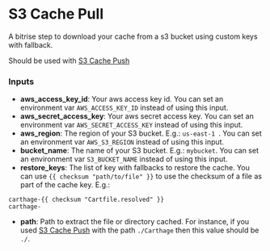 # S3 Cache Pull

A bitrise step to download your cache from a s3 bucket using custom keys with fallback.

Should be used with [S3 Cache Push](https://github.com/alephao/bitrise-step-s3-cache-push)

### Inputs

- **aws_access_key_id**: Your aws access key id. You can set an environment var `AWS_ACCESS_KEY_ID` instead of using this input.
- **aws_secret_access_key**: Your aws secret access key. You can set an environment var `AWS_SECRET_ACCESS_KEY` instead of using this input. 
- **aws_region**: The region of your S3 bucket. E.g.: `us-east-1 `. You can set an environment var `AWS_S3_REGION` instead of using this input.
- **bucket_name**: The name of your S3 bucket. E.g.: `mybucket`. You can set an environment var `S3_BUCKET_NAME` instead of using this input.
- **restore_keys**: The list of key with fallbacks to restore the cache. You can use `{{ checksum "path/to/file" }}` to use the checksum of a file as part of the cache key. E.g.:
```
carthage-{{ checksum "Cartfile.resolved" }}
carthage-
```
- **path**: Path to extract the file or directory cached. For instance, if you used [S3 Cache Push](https://github.com/alephao/bitrise-step-s3-cache-push) with the path `./Carthage` then this value should be `./`.